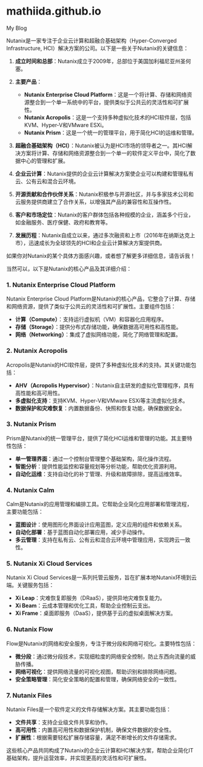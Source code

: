 # mathiida.github.io
My Blog


Nutanix是一家专注于企业云计算和超融合基础架构（Hyper-Converged Infrastructure, HCI）解决方案的公司。以下是一些关于Nutanix的关键信息：

1. **成立时间和总部**：Nutanix成立于2009年，总部位于美国加利福尼亚州圣何塞。

2. **主要产品**：
   - **Nutanix Enterprise Cloud Platform**：这是一个将计算、存储和网络资源整合到一个单一系统中的平台，提供类似于公共云的灵活性和可扩展性。
   - **Nutanix Acropolis**：这是一个支持多种虚拟化技术的HCI软件层，包括KVM、Hyper-V和VMware ESXi。
   - **Nutanix Prism**：这是一个统一的管理平台，用于简化HCI的运维和管理。

3. **超融合基础架构（HCI）**：Nutanix被认为是HCI市场的领导者之一。其HCI解决方案将计算、存储和网络资源整合到一个单一的软件定义平台中，简化了数据中心的管理和扩展。

4. **企业云计算**：Nutanix提供的企业云计算解决方案使企业可以构建和管理私有云、公有云和混合云环境。

5. **开源贡献和合作伙伴关系**：Nutanix积极参与开源社区，并与多家技术公司和云服务提供商建立了合作关系，以增强其产品的兼容性和互操作性。

6. **客户和市场定位**：Nutanix的客户群体包括各种规模的企业，涵盖多个行业，如金融服务、医疗保健、政府和教育等。

7. **发展历程**：Nutanix自成立以来，通过多次融资和上市（2016年在纳斯达克上市），迅速成长为全球领先的HCI和企业云计算解决方案提供商。

如果你对Nutanix的某个具体方面感兴趣，或者想了解更多详细信息，请告诉我！



当然可以，以下是Nutanix的核心产品及其详细介绍：

### 1. Nutanix Enterprise Cloud Platform
Nutanix Enterprise Cloud Platform是Nutanix的核心产品，它整合了计算、存储和网络资源，提供了类似于公共云的灵活性和可扩展性。主要组件包括：

- **计算（Compute）**：支持运行虚拟机（VM）和容器化应用程序。
- **存储（Storage）**：提供分布式存储功能，确保数据高可用性和高性能。
- **网络（Networking）**：集成了虚拟网络功能，简化了网络管理和配置。

### 2. Nutanix Acropolis
Acropolis是Nutanix的HCI软件层，提供了多种虚拟化技术的支持。其关键功能包括：

- **AHV（Acropolis Hypervisor）**：Nutanix自主研发的虚拟化管理程序，具有高性能和高可用性。
- **多虚拟化支持**：支持KVM、Hyper-V和VMware ESXi等主流虚拟化技术。
- **数据保护和灾难恢复**：内置数据备份、快照和恢复功能，确保数据安全。

### 3. Nutanix Prism
Prism是Nutanix的统一管理平台，提供了简化HCI运维和管理的功能。其主要特性包括：

- **单一管理界面**：通过一个控制台管理整个基础架构，简化操作流程。
- **智能分析**：提供性能监控和容量规划等分析功能，帮助优化资源利用。
- **自动化运维**：支持自动化的补丁管理、升级和故障排除，提高运维效率。

### 4. Nutanix Calm
Calm是Nutanix的应用管理和编排工具。它帮助企业简化应用部署和管理流程，主要功能包括：

- **蓝图设计**：使用图形化界面设计应用蓝图，定义应用的组件和依赖关系。
- **自动化部署**：基于蓝图自动化部署应用，减少手动操作。
- **多云管理**：支持在私有云、公有云和混合云环境中管理应用，实现跨云一致性。

### 5. Nutanix Xi Cloud Services
Nutanix Xi Cloud Services是一系列托管云服务，旨在扩展本地Nutanix环境到云端。关键服务包括：

- **Xi Leap**：灾难恢复即服务（DRaaS），提供异地灾难恢复能力。
- **Xi Beam**：云成本管理和优化工具，帮助企业控制云支出。
- **Xi Frame**：桌面即服务（DaaS），提供基于云的虚拟桌面解决方案。

### 6. Nutanix Flow
Flow是Nutanix的网络和安全服务，专注于微分段和网络可视化。主要特性包括：

- **微分段**：通过微分段技术，实现细粒度的网络安全控制，防止东西向流量的威胁传播。
- **网络可视化**：提供网络流量的可视化视图，帮助识别和排除网络问题。
- **安全策略管理**：简化安全策略的配置和管理，确保网络安全的一致性。

### 7. Nutanix Files
Nutanix Files是一个软件定义的文件存储解决方案。其主要功能包括：

- **文件共享**：支持企业级文件共享和协作。
- **高可用性**：内置高可用性和数据保护机制，确保文件数据的安全性。
- **扩展性**：根据需要轻松扩展存储容量，满足不断增长的文件存储需求。

这些核心产品共同构成了Nutanix的企业云计算和HCI解决方案，帮助企业简化IT基础架构，提升运营效率，并实现更高的灵活性和可扩展性。
